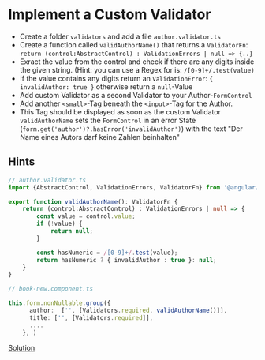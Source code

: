 # Implement a Custom Validator
- Create a folder `validators` and add a file `author.validator.ts`
- Create a function called `validAuthorName()` that returns a `ValidatorFn`: `return (control:AbstractControl) : ValidationErrors | null => {..}`
-  Exract the value from the control and check if there are any digits inside the given string. (Hint: you can use a Regex for is: `/[0-9]+/.test(value)`
-  If the value contains any digits return an `ValidationError`: `{ invalidAuthor: true }` otherwise return a `null`-Value
-  Add custom Validator as a second Validator to your Author-`FormControl`
-  Add another `<small>`-Tag beneath the `<input>`-Tag for the Author.
-  This Tag should be displayed as soon as the custom Validator `validAuthorName` sets the `FormControl` in an error State (`form.get('author')?.hasError('invalidAuthor')`) with the text "Der Name eines Autors darf keine Zahlen beinhalten"

## Hints
```typescript
// author.validator.ts
import {AbstractControl, ValidationErrors, ValidatorFn} from '@angular/forms';

export function validAuthorName(): ValidatorFn {
    return (control:AbstractControl) : ValidationErrors | null => {
        const value = control.value;
        if (!value) {
            return null;
        }

        const hasNumeric = /[0-9]+/.test(value);
        return hasNumeric ? { invalidAuthor : true }: null;
    }
}
```

```typescript
// book-new.component.ts

this.form.nonNullable.group({
      author:  ['', [Validators.required, validAuthorName()]],
      title: ['', [Validators.required]],
      ....
    }, )
```

[Solution](https://github.com/martinakraus/bookmonkey-client/commit/eb28fabbcaf88889595e79fd3de26f62a2f39f12)
